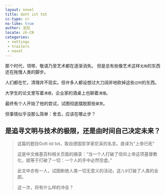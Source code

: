```yaml
---
layout: novel
title: Gott ist tot
cc-type: cr
no-like: true
author: 法拉
locate: zh-CN
categories:
 - settings
 - trailers
 - novel
---
```


那个时代，领带、敬语乃至艺术都在逐渐消失。
但是总有些像艺术这样`无用`的东西还在拖慢人类的脚步。

人们都在忙，清理并不现实。但许多人都设想过大刀阔斧地砍掉这些`过时`的东西。

大学生的论文里写着`清理`，企业家的酒桌上也聊着`清理`。

最终有个人开始了他的尝试，试图彻底摆脱那些`累赘`。

但事情似乎没那么简单：舍去，应该在哪止步？

是追寻文明与技术的极限，还是由时间自己决定未来？
---

> 这篇的题目Gott ist tot，取自德国哲学家尼采的名言。直译为“上帝已死”
>
> 这是中文维基百科相关页面的摘录：“当一个人打破了信仰上帝这项基督教化，就等于打破了一切：一个人的手中必然空虚。”
>
> 此文中亦有一人，试图断绝人类一切无意义的活动，这`几乎`打破了人类的全部。
>
> 这一次，将有什么样的冲击？
